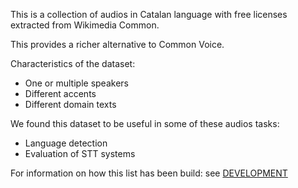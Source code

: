 This is a collection of audios in Catalan language with free licenses extracted from Wikimedia Common.

This provides a richer alternative to Common Voice.

Characteristics of the dataset:
* One or multiple speakers
* Different accents
* Different domain texts

We found this dataset to be useful in some of these audios tasks:
* Language detection
* Evaluation of STT systems


For information on how this list has been build: see [DEVELOPMENT](DEVELOPMENT.md)


